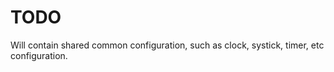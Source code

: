 # TODO

Will contain shared common configuration, such as clock, systick, timer, etc configuration.
